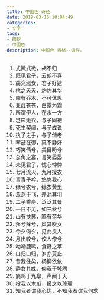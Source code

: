 ```yaml
---
title: 中国色-诗经
date: 2019-03-15 18:04:49
categories: 
- 文字
tags:
- 摘抄
- 中国色
description: 中国色 素材--诗经。
---
```


1. 式微式微，胡不归 
2. 既见君子，云胡不喜 
3. 窈窕淑女，君子好逑 
4. 桃之夭夭，灼灼其华 
5. 南有乔木，不可休思 
6. 蒹葭苍苍，白露为霜 
7. 所谓伊人，在水一方 
8. 岂曰无衣，与子同袍 
9. 死生契阔，与子成说 
10.	执子之手，与子偕老 
11.	琴瑟在御，莫不静好 
12.	巧笑倩兮，美目盼兮 
13.	总角之宴，言笑晏晏 
14.	未见君子，忧心忡忡 
15.	七月流火，九月授衣 
16.	青青子衿，悠悠我心 
17.	绿兮衣兮，绿衣黄里 
18.	燕燕于飞，差池其羽 
19.	二子乘舟，泛泛其景 
20.	一日不见，如三秋兮 
21.	山有扶苏，隰有荷华 
22.	萚兮萚兮，风其吹女 
23.	今夕何夕，见此良人 
24.	月出皎兮，佼人僚兮 
25.	呦呦鹿鸣，食野之苹 
26.	曰归曰归，岁亦莫止 
27.	昔我往矣，杨柳依依 
28.	静女其姝，俟我于城隅 
29.	鹤鸣于九皋，声闻于天 
30.	投我以木瓜，报之以琼琚 
31.	知我者谓我心忧，不知我者谓我何求 

